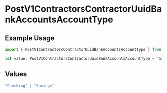 # PostV1ContractorsContractorUuidBankAccountsAccountType

## Example Usage

```typescript
import { PostV1ContractorsContractorUuidBankAccountsAccountType } from "gusto-embedded/models/operations";

let value: PostV1ContractorsContractorUuidBankAccountsAccountType = "Savings";
```

## Values

```typescript
"Checking" | "Savings"
```